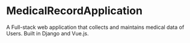 # MedicalRecordApplication
A Full-stack web application that collects and maintains medical data of Users. 
Built in Django and Vue.js.

